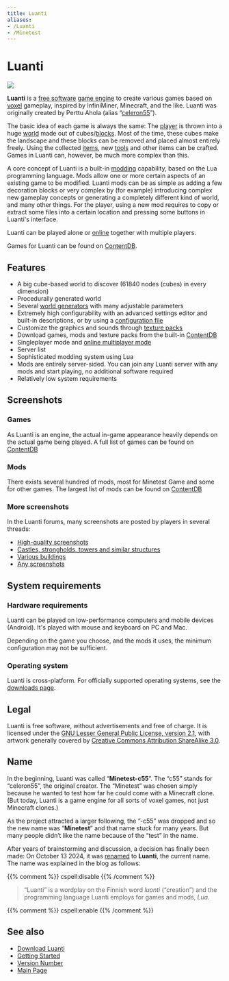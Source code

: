 ```yaml
---
title: Luanti
aliases:
- /Luanti
- /Minetest
---
```


# Luanti

![](/images/luanti/Luanti_logo.png)

**Luanti** is a [free software](https://en.wikipedia.org/wiki/Free_software) [game engine](https://en.wikipedia.org/wiki/Game_engine) to create various games based on [voxel](https://en.wikipedia.org/wiki/Voxel) gameplay, inspired by InfiniMiner, Minecraft, and the like. Luanti was originally created by Perttu Ahola (alias “[celeron55](/celeron55)”).

The basic idea of each game is always the same: The [player](/player) is thrown into a huge [world](/worlds) made out of cubes/[blocks](/nodes). Most of the time, these cubes make the landscape and these blocks can be removed and placed almost entirely freely. Using the collected [items](/items), new [tools](/tool) and other items can be crafted. Games in Luanti can, however, be much more complex than this.

A core concept of Luanti is a built-in [modding](/mods) capability, based on the Lua programming language. Mods allow one or more certain aspects of an existing game to be modified. Luanti mods can be as simple as adding a few decoration blocks or very complex by (for example) introducing complex new gameplay concepts or generating a completely different kind of world, and many other things. For the player, using a new mod requires to copy or extract some files into a certain location and pressing some buttons in Luanti's interface.

Luanti can be played alone or [online](/server) together with multiple players.

Games for Luanti can be found on [ContentDB](https://content.luanti.org/packages/?type=game).

Features
--------

*   A big cube-based world to discover (61840 nodes (cubes) in every dimension)
*   Procedurally generated world
*   Several [world generators](/mapgen) with many adjustable parameters
*   Extremely high configurability with an advanced settings editor and built-in descriptions, or by using a [configuration file](/minetest-conf)
*   Customize the graphics and sounds through [texture packs](/texture-packs)
*   Download games, mods and texture packs from the built-in [ContentDB](https://content.luanti.org/)
*   Singleplayer mode and [online multiplayer mode](/server "Server")
*   Server list
*   Sophisticated modding system using Lua
*   Mods are entirely server-sided. You can join any Luanti server with any mods and start playing, no additional software required
*   Relatively low system requirements

Screenshots
-----------

### Games

As Luanti is an engine, the actual in-game appearance heavily depends on the actual game being played. A full list of games can be found on [ContentDB](https://content.luanti.org/packages/?type=game)

### Mods

There exists several hundred of mods, most for Minetest Game and some for other games. The largest list of mods can be found on [ContentDB](https://content.luanti.org/packages/?type=mod)

### More screenshots

In the Luanti forums, many screenshots are posted by players in several threads:

*   [High-quality screenshots](https://forum.luanti.org/viewtopic.php?f=3&t=10366)
*   [Castles, strongholds, towers and similar structures](https://forum.luanti.org/viewtopic.php?f=3&t=15105)
*   [Various buildings](https://forum.luanti.org/viewtopic.php?f=3&t=10128)
*   [Any screenshots](https://forum.luanti.org/viewtopic.php?f=3&t=156)

System requirements
-------------------

### Hardware requirements

Luanti can be played on low-performance computers and mobile devices (Android). It's played with mouse and keyboard on PC and Mac.

Depending on the game you choose, and the mods it uses, the minimum configuration may not be sufficient.

### Operating system

Luanti is cross-platform. For officially supported operating systems, see the [downloads page](http://www.luanti.org/downloads/).

Legal
-----

Luanti is free software, without advertisements and free of charge. It is licensed under the [GNU Lesser General Public License, version 2.1](http://www.gnu.org/licenses/old-licenses/lgpl-2.1), with artwork generally covered by [Creative Commons Attribution ShareAlike 3.0](http://creativecommons.org/licenses/by-sa/3.0).

Name
----

In the beginning, Luanti was called “**Minetest-c55**”. The “c55” stands for “celeron55”, the original creator. The “Minetest” was chosen simply because he wanted to test how far he could come with a Minecraft clone. (But today, Luanti is a game engine for all sorts of voxel games, not just Minecraft clones.)

As the project attracted a larger following, the ”-c55” was dropped and so the new name was “**Minetest**” and that name stuck for many years. But many people didn’t like the name because of the “test” in the name.

After years of brainstorming and discussion, a decision has finally been made: On October 13 2024, it was [renamed](https://blog.luanti.org/2024/10/13/Introducing-Our-New-Name/) to **Luanti**, the current name. The name was explained in the blog as follows:

{{% comment %}} cspell:disable {{% /comment %}}

> “Luanti” is a wordplay on the Finnish word _luonti_ (“creation”) and the programming language Luanti employs for games and mods, _Lua_.

{{% comment %}} cspell:enable {{% /comment %}}

See also
--------

*   [Download Luanti](http://www.luanti.org/downloads/)
*   [Getting Started](/getting-started)
*   [Version Number](/version-number)
*   [Main Page](/)
